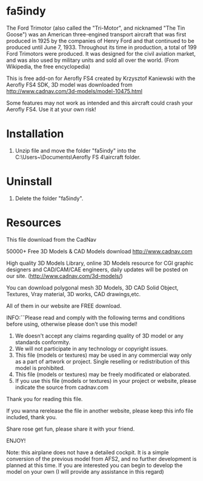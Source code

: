 # fa5indy
The Ford Trimotor (also called the "Tri-Motor", and nicknamed "The Tin Goose") was an American three-engined transport aircraft that was first produced in 1925 by the companies of Henry Ford and that continued to be produced until June 7, 1933. Throughout its time in production, a total of 199 Ford Trimotors were produced. It was designed for the civil aviation market, and was also used by military units and sold all over the world. (From Wikipedia, the free encyclopedia)

This is free add-on for Aerofly FS4 created by Krzysztof Kaniewski with the Aerofly FS4 SDK,
3D model was downloaded from http://www.cadnav.com/3d-models/model-10475.html

 Some features may not work as intended and this aircraft could crash your Aerofly FS4. 
 Use it at your own risk!

# Installation

1. Unzip file and move the folder "fa5indy" into the C:\Users\~\Documents\Aerofly FS 4\aircraft folder.

# Uninstall

1. Delete the folder "fa5indy".

# Resources

This file download from the CadNav

50000+ Free 3D Models & CAD  Models download http://www.cadnav.com

High quality 3D Models Library, online 3D Models resource for CGI graphic designers and CAD/CAM/CAE engineers, daily updates will be posted on our site. (http://www.cadnav.com/3d-models/)

You can download polygonal mesh 3D Models, 3D CAD Solid Object, Textures, Vray material, 3D works, CAD drawings,etc. 

All of them in our website are FREE download.

INFO:ˇˇPlease read and comply with the following terms and conditions before using, otherwise please don't use this model!

1. We doesn't accept any claims regarding quality of 3D model or any standards conformity.
2. We will not participate in any technology or copyright issues.
3. This file (models or textures) may be used in any commercial way only as a part of artwork or project. Single reselling or redistribution of this model is prohibited.  
4. This file (models or textures) may be freely modificated or elaborated.
5. If you use this file (models or textures) in your project or website, please indicate the source from cadnav.com


Thank you for reading this file.

If you wanna rerelease the file in another website, please keep this info file included, thank you.

Share rose get fun, please share it with your friend.

ENJOY!

Note: this airplane does not have a detailed cockpit. It is a simple conversion of the previous model from AFS2, and no further development is planned at this time. 
If you are interested you can begin to develop the model on your own (I will provide any assistance in this regard)
